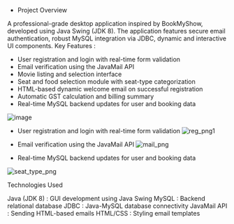 * Project Overview

A professional-grade desktop application inspired by BookMyShow, developed using Java Swing (JDK 8). The application features secure email authentication, robust MySQL integration via JDBC, dynamic and interactive UI components.
 Key Features : 
 * User registration and login with real-time form validation
 * Email verification using the JavaMail API
 * Movie listing and selection interface
 * Seat and food selection module with seat-type categorization
 * HTML-based dynamic welcome email on successful registration
 * Automatic GST calculation and billing summary
 * Real-time MySQL backend updates for user and booking data
  
![image](https://github.com/user-attachments/assets/522cb5ca-cdba-45bb-8985-d62b13acb964)

* User registration and login with real-time form validation
![reg_png1](https://github.com/user-attachments/assets/6f8736ac-3f10-4b0d-b775-7e08d4ff5891)

* Email verification using the JavaMail API
![mail_png](https://github.com/user-attachments/assets/e77f35be-d58d-4866-9728-34f247907abf)

* Real-time MySQL backend updates for user and booking data

![seat_type_png](https://github.com/user-attachments/assets/b799589b-6e1f-4774-9d89-477bda067722)


Technologies Used

Java (JDK 8) : GUI development using Java Swing
MySQL : Backend relational database
JDBC : Java-MySQL database connectivity
JavaMail API : Sending HTML-based emails
HTML/CSS : Styling email templates

